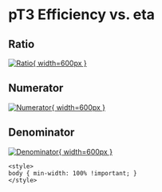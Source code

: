 # pT3 Efficiency vs. eta

## Ratio

[![Ratio](../mtv/var/pT3_eff_eta.png){ width=600px }](../mtv/var/pT3_eff_eta.pdf)

## Numerator

[![Numerator](../mtv/num/pT3_eff_eta_num.png){ width=600px }](../mtv/num/pT3_eff_eta_num.pdf)

## Denominator

[![Denominator](../mtv/den/pT3_eff_eta_den.png){ width=600px }](../mtv/den/pT3_eff_eta_den.pdf)


``` {=html}
<style>
body { min-width: 100% !important; }
</style>
```
